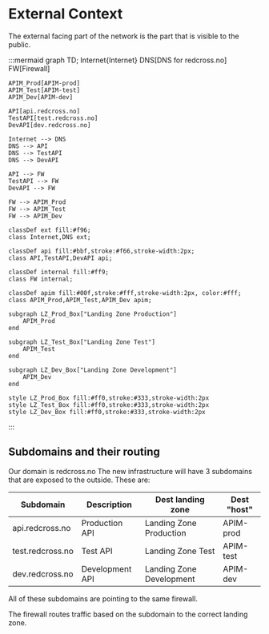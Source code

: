 # External Context

The external facing part of the network is the part that is visible to the public.

:::mermaid
graph TD;
    Internet{Internet}
    DNS[DNS for redcross.no]
    FW[Firewall]

    APIM_Prod[APIM-prod]
    APIM_Test[APIM-test]
    APIM_Dev[APIM-dev]

    API[api.redcross.no]
    TestAPI[test.redcross.no]
    DevAPI[dev.redcross.no]

    Internet --> DNS
    DNS --> API
    DNS --> TestAPI
    DNS --> DevAPI

    API --> FW
    TestAPI --> FW
    DevAPI --> FW

    FW --> APIM_Prod
    FW --> APIM_Test
    FW --> APIM_Dev

    classDef ext fill:#f96;
    class Internet,DNS ext;

    classDef api fill:#bbf,stroke:#f66,stroke-width:2px;
    class API,TestAPI,DevAPI api;

    classDef internal fill:#ff9;
    class FW internal;

    classDef apim fill:#00f,stroke:#fff,stroke-width:2px, color:#fff;
    class APIM_Prod,APIM_Test,APIM_Dev apim;

    subgraph LZ_Prod_Box["Landing Zone Production"]
        APIM_Prod
    end

    subgraph LZ_Test_Box["Landing Zone Test"]
        APIM_Test
    end

    subgraph LZ_Dev_Box["Landing Zone Development"]
        APIM_Dev
    end

    style LZ_Prod_Box fill:#ff0,stroke:#333,stroke-width:2px
    style LZ_Test_Box fill:#ff0,stroke:#333,stroke-width:2px
    style LZ_Dev_Box fill:#ff0,stroke:#333,stroke-width:2px
:::

## Subdomains and their routing

Our domain is redcross.no The new infrastructure will have 3 subdomains that are exposed to the outside. These are:

| Subdomain        | Description       | Dest landing zone        | Dest "host"       |
|------------------|-------------------| -------------------------| ------------------|
| api.redcross.no  | Production API    | Landing Zone Production  | APIM-prod         |
| test.redcross.no | Test API          | Landing Zone Test        | APIM-test         |
| dev.redcross.no  | Development API   | Landing Zone Development | APIM-dev          |

All of these subdomains are pointing to the same firewall.

The firewall routes traffic based on the subdomain to the correct landing zone.
